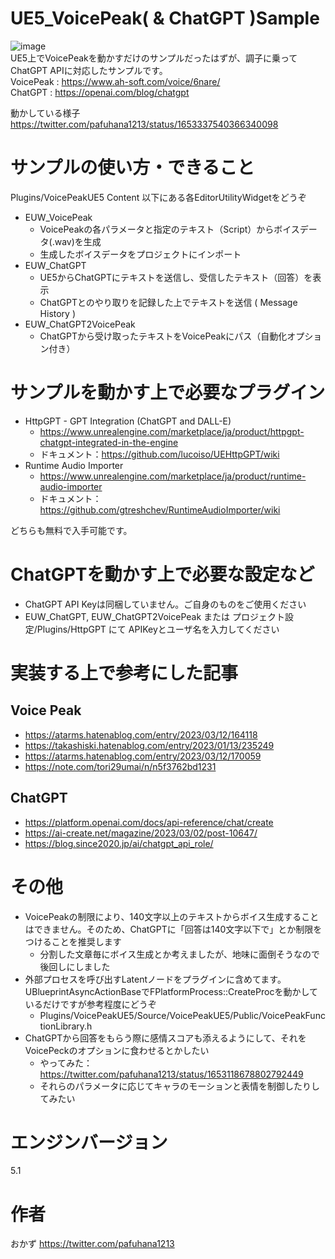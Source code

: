 # UE5_VoicePeak( & ChatGPT )Sample
![image](https://user-images.githubusercontent.com/8957600/235693868-1c2a984f-80f7-445e-9119-80fc984971fd.png)  
UE5上でVoicePeakを動かすだけのサンプルだったはずが、調子に乗ってChatGPT APIに対応したサンプルです。  
VoicePeak : https://www.ah-soft.com/voice/6nare/  
ChatGPT : https://openai.com/blog/chatgpt

動かしている様子  
https://twitter.com/pafuhana1213/status/1653337540366340098  

# サンプルの使い方・できること
Plugins/VoicePeakUE5 Content 以下にある各EditorUtilityWidgetをどうぞ
- EUW_VoicePeak
  - VoicePeakの各パラメータと指定のテキスト（Script）からボイスデータ(.wav)を生成
  - 生成したボイスデータをプロジェクトにインポート
- EUW_ChatGPT
  - UE5からChatGPTにテキストを送信し、受信したテキスト（回答）を表示
  - ChatGPTとのやり取りを記録した上でテキストを送信 ( Message History )
- EUW_ChatGPT2VoicePeak
  - ChatGPTから受け取ったテキストをVoicePeakにパス（自動化オプション付き）

# サンプルを動かす上で必要なプラグイン
- HttpGPT - GPT Integration (ChatGPT and DALL-E)  
  - https://www.unrealengine.com/marketplace/ja/product/httpgpt-chatgpt-integrated-in-the-engine  
  - ドキュメント：https://github.com/lucoiso/UEHttpGPT/wiki 
- Runtime Audio Importer  
  - https://www.unrealengine.com/marketplace/ja/product/runtime-audio-importer  
  - ドキュメント：https://github.com/gtreshchev/RuntimeAudioImporter/wiki 

どちらも無料で入手可能です。

# ChatGPTを動かす上で必要な設定など
- ChatGPT API Keyは同梱していません。ご自身のものをご使用ください
- EUW_ChatGPT, EUW_ChatGPT2VoicePeak または プロジェクト設定/Plugins/HttpGPT にて APIKeyとユーザ名を入力してください

# 実装する上で参考にした記事
## Voice Peak
- https://atarms.hatenablog.com/entry/2023/03/12/164118
- https://takashiski.hatenablog.com/entry/2023/01/13/235249
- https://atarms.hatenablog.com/entry/2023/03/12/170059
- https://note.com/tori29umai/n/n5f3762bd1231

## ChatGPT
- https://platform.openai.com/docs/api-reference/chat/create
- https://ai-create.net/magazine/2023/03/02/post-10647/
- https://blog.since2020.jp/ai/chatgpt_api_role/

# その他
- VoicePeakの制限により、140文字以上のテキストからボイス生成することはできません。そのため、ChatGPTに「回答は140文字以下で」とか制限をつけることを推奨します
  - 分割した文章毎にボイス生成とか考えましたが、地味に面倒そうなので後回しにしました
- 外部プロセスを呼び出すLatentノードをプラグインに含めてます。UBlueprintAsyncActionBaseでFPlatformProcess::CreateProcを動かしているだけですが参考程度にどうぞ
  - Plugins/VoicePeakUE5/Source/VoicePeakUE5/Public/VoicePeakFunctionLibrary.h
- ChatGPTから回答をもらう際に感情スコアも添えるようにして、それをVoicePeckのオプションに食わせるとかしたい
  - やってみた：https://twitter.com/pafuhana1213/status/1653118678802792449
  - それらのパラメータに応じてキャラのモーションと表情を制御したりしてみたい

# エンジンバージョン
5.1

# 作者
おかず https://twitter.com/pafuhana1213
